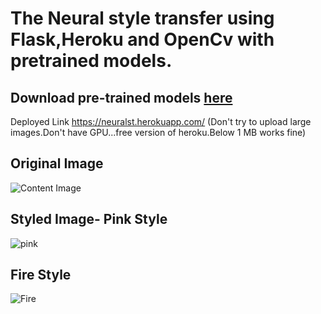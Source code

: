 # The Neural style transfer using Flask,Heroku and OpenCv with pretrained models.

## Download pre-trained models [here](https://github.com/jcjohnson/fast-neural-style)
Deployed Link https://neuralst.herokuapp.com/
(Don't try to upload large images.Don't have GPU...free version of heroku.Below 1 MB works fine)

## Original Image 

![Content Image](https://github.com/prableen14/Neural-Style-Transfer/blob/main/assets/test.jpg)

## Styled Image- Pink Style

![pink](https://github.com/prableen14/Neural-Style-Transfer/blob/main/assets/test_pink_style.jpg)

## Fire Style

![Fire](https://github.com/prableen14/Neural-Style-Transfer/blob/main/assets/test_Fire_Style.jpg)

